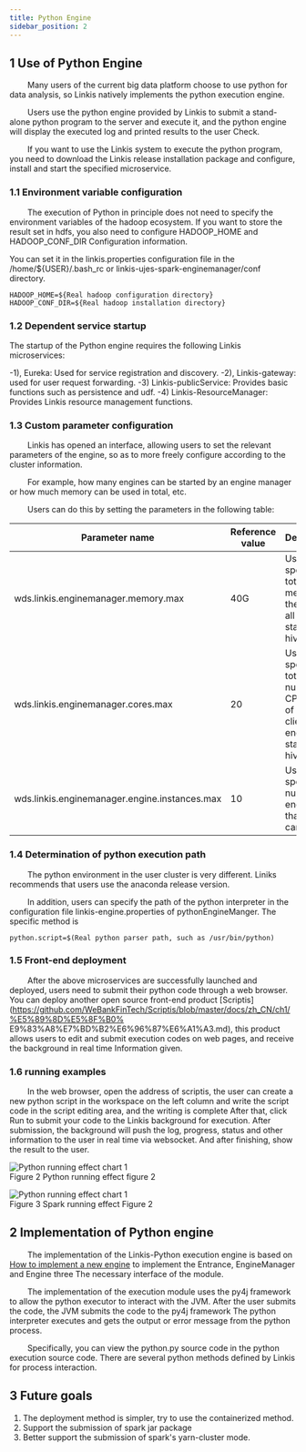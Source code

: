 ```yaml
---
title: Python Engine
sidebar_position: 2
---
```


## 1 Use of Python Engine

&nbsp;&nbsp;&nbsp;&nbsp;&nbsp;&nbsp;&nbsp;&nbsp;Many users of the current big data platform choose to use python for data analysis, so Linkis natively implements the python execution engine.

&nbsp;&nbsp;&nbsp;&nbsp;&nbsp;&nbsp;&nbsp;&nbsp;Users use the python engine provided by Linkis to submit a stand-alone python program to the server and execute it, and the python engine will display the executed log and printed results to the user Check.

&nbsp;&nbsp;&nbsp;&nbsp;&nbsp;&nbsp;&nbsp;&nbsp;If you want to use the Linkis system to execute the python program, you need to download the Linkis release installation package and configure, install and start the specified microservice.

### 1.1 Environment variable configuration

&nbsp;&nbsp;&nbsp;&nbsp;&nbsp;&nbsp;&nbsp;&nbsp;The execution of Python in principle does not need to specify the environment variables of the hadoop ecosystem. If you want to store the result set in hdfs, you also need to configure HADOOP_HOME and HADOOP_CONF_DIR Configuration information.

You can set it in the linkis.properties configuration file in the /home/${USER}/.bash_rc or linkis-ujes-spark-enginemanager/conf directory.

```properties
HADOOP_HOME=${Real hadoop configuration directory}
HADOOP_CONF_DIR=${Real hadoop installation directory}
```

### 1.2 Dependent service startup

The startup of the Python engine requires the following Linkis microservices:

-1), Eureka: Used for service registration and discovery.
-2), Linkis-gateway: used for user request forwarding.
-3) Linkis-publicService: Provides basic functions such as persistence and udf.
-4) Linkis-ResourceManager: Provides Linkis resource management functions.

### 1.3 Custom parameter configuration

&nbsp;&nbsp;&nbsp;&nbsp;&nbsp;&nbsp;&nbsp;&nbsp;Linkis has opened an interface, allowing users to set the relevant parameters of the engine, so as to more freely configure according to the cluster information.

&nbsp;&nbsp;&nbsp;&nbsp;&nbsp;&nbsp;&nbsp;&nbsp;For example, how many engines can be started by an engine manager or how much memory can be used in total, etc.

&nbsp;&nbsp;&nbsp;&nbsp;&nbsp;&nbsp;&nbsp;&nbsp;Users can do this by setting the parameters in the following table:

| Parameter name | Reference value | Description |
| ------------ | ------------ | ------------ |
| wds.linkis.enginemanager.memory.max | 40G| Used to specify the total memory of the client of all engines started by hiveEM |
| wds.linkis.enginemanager.cores.max | 20 | Used to specify the total number of CPU cores of the clients of all engines started by hiveEM |
| wds.linkis.enginemanager.engine.instances.max | 10 | Used to specify the number of engines that hiveEM can start |

### 1.4 Determination of python execution path

&nbsp;&nbsp;&nbsp;&nbsp;&nbsp;&nbsp;&nbsp;&nbsp;The python environment in the user cluster is very different. Liniks recommends that users use the anaconda release version.

&nbsp;&nbsp;&nbsp;&nbsp;&nbsp;&nbsp;&nbsp;&nbsp;In addition, users can specify the path of the python interpreter in the configuration file linkis-engine.properties of pythonEngineManger. The specific method is

```
python.script=$(Real python parser path, such as /usr/bin/python)
```

### 1.5 Front-end deployment

&nbsp;&nbsp;&nbsp;&nbsp;&nbsp;&nbsp;&nbsp;&nbsp;After the above microservices are successfully launched and deployed, users need to submit their python code through a web browser. You can deploy another open source front-end product [Scriptis](https://github.com/WeBankFinTech/Scriptis/blob/master/docs/zh_CN/ch1/%E5%89%8D%E5%8F%B0% E9%83%A8%E7%BD%B2%E6%96%87%E6%A1%A3.md), this product allows users to edit and submit execution codes on web pages, and receive the background in real time Information given.

### 1.6 running examples

&nbsp;&nbsp;&nbsp;&nbsp;&nbsp;&nbsp;&nbsp;&nbsp;In the web browser, open the address of scriptis, the user can create a new python script in the workspace on the left column and write the script code in the script editing area, and the writing is complete After that, click Run to submit your code to the Linkis background for execution. After submission, the background will push the log, progress, status and other information to the user in real time via websocket. And after finishing, show the result to the user.

![Python running effect chart 1](../images/ch6/python_run1.png)<br/>
Figure 2 Python running effect figure 2

![Python running effect chart 1](../images/ch6/python_run2.png)<br/>
Figure 3 Spark running effect Figure 2

## 2 Implementation of Python engine

&nbsp;&nbsp;&nbsp;&nbsp;&nbsp;&nbsp;&nbsp;&nbsp;The implementation of the Linkis-Python execution engine is based on [How to implement a new engine](/development/new-engine-conn.md) to implement the Entrance, EngineManager and Engine three The necessary interface of the module.

&nbsp;&nbsp;&nbsp;&nbsp;&nbsp;&nbsp;&nbsp;&nbsp;The implementation of the execution module uses the py4j framework to allow the python executor to interact with the JVM. After the user submits the code, the JVM submits the code to the py4j framework The python interpreter executes and gets the output or error message from the python process.

&nbsp;&nbsp;&nbsp;&nbsp;&nbsp;&nbsp;&nbsp;&nbsp;Specifically, you can view the python.py source code in the python execution source code. There are several python methods defined by Linkis for process interaction.

## 3 Future goals

1. The deployment method is simpler, try to use the containerized method.
2. Support the submission of spark jar package
3. Better support the submission of spark's yarn-cluster mode.
